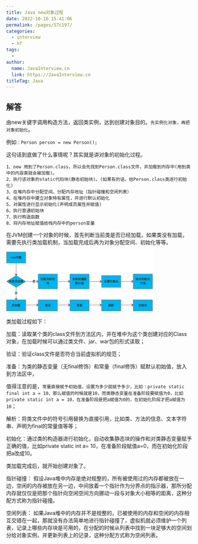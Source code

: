 ```yaml
---
title: Java new对象过程
date: 2022-10-16 15:41:06
permalink: /pages/57c197/
categories:
  - interview
  - hf
tags:
  - 
author: 
  name: JavaInterview.cn
  link: https://JavaInterview.cn
titleTag: Java
---
```


## 解答

由new关键字调用构造方法，返回类实例，达到创建对象目的。`先实例化对象，再把对象初始化`。

例如 : `Person person = new Person();`

这句话到底做了什么事情呢？其实就是讲对象的初始化过程。

    1、new 用到了Person.class，所以会先找到Person.class文件，并加载到内存中(用到类中的内容类就会被加载)。
    2、执行该对象的static代码块(静态初始块)。(如果有的话，给Person.class类进行初始化)
    3、在堆内存中分配空间，分配内存地址（指针碰撞和空闲列表）
    4、在堆内存中建立对象特有属性，并进行默认初始化
    5、对属性进行显示初始化(声明成员属性并赋值)
    6、执行普通初始块
    7、执行构造函数
    8、将内存地址赋值给栈内存中的person变量

在JVM创建一个对象的时候，首先判断当前类是否已经加载，如果类没有加载，需要先执行类加载机制，当加载完成后再为对象分配空间、初始化等等。

![](/media/pictures/hf/new.png)

类加载过程如下：

加载：读取某个类的class文件到方法区内，并在堆中为这个类创建对应的Class对象，在加载时候可以通过类文件、jar、war包的形式读取；

验证：验证class文件是否符合当前虚拟机的规范；

准备：为类的静态变量（无final修饰）和常量（final修饰）赋默认初始值，放入到方法区中，

值得注意的是，`常量直接赋予初始值，设置为多少就赋予多少，比如：private static final int a = 10，那么赋值的时候就是10，而类静态变量在准备阶段要赋值为0，比如private static int a = 10，在准备阶段是把a赋值为0的，在初始化阶段才把a赋值为10`；

解析：将类文件中的符号引用替换为直接引用，比如类、方法的信息、文本字符串、声明为final的常量值等等；

初始化：通过类的构造器进行初始化，自动收集静态块的操作和对类静态变量赋予正确的值，比如private static int a= 10，在准备阶段赋值a=0，而在初始化阶段把a改成10。

类加载完成后，就开始创建对象了。

指针碰撞： 假设Java堆中内存是绝对规整的，所有被使用过的内存都被放在一边，空闲的内存被放在另一边，中间放着一个指针作为分界点的指示器，那所分配内存就仅仅是把那个指针向空闲空间方向挪动一段与对象大小相等的距离，这种分配方式称为指针碰撞。

空闲列表： 如果Java堆中的内存并不是规整的，已被使用的内存和空闲的内存相互交错在一起，那就没有办法简单地进行指针碰撞了，虚拟机就必须维护一个列表，记录上哪些内存块是可用的，在分配的时候从列表中找到一块足够大的空间划分给对象实例，并更新列表上的记录，这种分配方式称为空闲列表。

